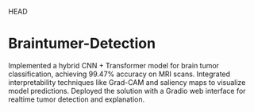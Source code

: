  HEAD
# Braintumer-Detection
 Implemented a hybrid CNN + Transformer  model for brain tumor classification, achieving 99.47% accuracy on MRI scans. Integrated interpretability techniques like  Grad-CAM and saliency maps to visualize model predictions. Deployed the solution with a Gradio web interface for  realtime tumor detection and explanation. 
 
